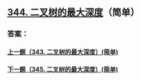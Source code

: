 ## [344. 二叉树的最大深度](https://leetcode-cn.com/problems/merge-two-sorted-lists/)（简单）





### 答案：



#### [上一题（343. 二叉树的最大深度）(简单)](https://github.com/sdwwld/leetCode/blob/master/src/main/java/com/wld/java/leetcode/leetCode0343.md)

#### [下一题（345. 二叉树的最大深度）(简单)](https://github.com/sdwwld/leetCode/blob/master/src/main/java/com/wld/java/leetcode/leetCode0345.md)